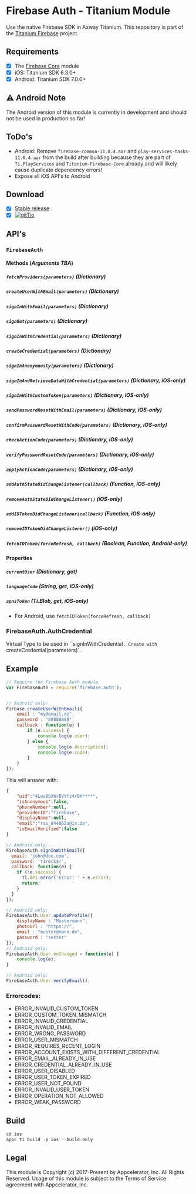 # Firebase Auth - Titanium Module
Use the native Firebase SDK in Axway Titanium. This repository is part of the [Titanium Firebase](https://github.com/hansemannn/titanium-firebase) project.

## Requirements
- [x] The [Firebase Core](https://github.com/hansemannn/titanium-firebase-core) module
- [x] iOS: Titanium SDK 6.3.0+
- [x] Android: Titanium SDK 7.0.0+

## ⚠️ Android Note

The Android version of this module is currently in development and should not be used in production so far!

## ToDo's
- Android: Remove `firebase-common-11.0.4.aar` and `play-services-tasks-11.0.4.aar` from the build after building because they are part of `Ti.PlayServices` and `Titanium-Firebase-Core` already and will likely cause duplicate depencency errors!
- Expose all iOS API's to Android

## Download
- [x] [Stable release](https://github.com/hansemannn/titanium-firebase-auth/releases)
- [x] [![gitTio](http://hans-knoechel.de/shields/shield-gittio.svg)](http://gitt.io/component/firebase.auth)

## API's

### `FirebaseAuth`

#### Methods (*Arguments TBA*)

##### `fetchProviders(parameters)` (Dictionary)

##### `createUserWithEmail(parameters)` (Dictionary)

##### `signInWithEmail(parameters)` (Dictionary)

##### `signOut(parameters)` (Dictionary)

##### `signInWithCredential(parameters)` (Dictionary)

##### `createCredential(parameters)` (Dictionary)

##### `signInAnonymously(parameters)` (Dictionary)

##### `signInAndRetrieveDataWithCredential(parameters)` (Dictionary, iOS-only)

##### `signInWithCustomToken(parameters)` (Dictionary, iOS-only)

##### `sendPasswordResetWithEmail(parameters)` (Dictionary, iOS-only)

##### `confirmPasswordResetWithCode(parameters)` (Dictionary, iOS-only)

##### `checkActionCode(parameters)` (Dictionary, iOS-only)

##### `verifyPasswordResetCode(parameters)` (Dictionary, iOS-only)

##### `applyActionCode(parameters)` (Dictionary, iOS-only)

##### `addAuthStateDidChangeListener(callback)` (Function, iOS-only)

##### `removeAuthStateDidChangeListener()`  (iOS-only)

##### `addIDTokenDidChangeListener(callback)` (Function, iOS-only)

##### `removeIDTokenDidChangeListener()` (iOS-only)

##### `fetchIDToken(forceRefresh, callback)` (Boolean, Function, Android-only)

#### Properties

##### `currentUser` (Dictionary, get)

##### `languageCode` (String, get, iOS-only)

##### `apnsToken` (Ti.Blob, get, iOS-only)

- For Android, use `fetchIDToken(forceRefresh, callback)`

### FirebaseAuth.AuthCredential

Virtual Type to be used in ``signInWithCredential`. Create with `createCredential(parameters)`.

## Example
```js
// Require the Firebase Auth module
var FirebaseAuth = require('firebase.auth');


// Android only:
Firbase.createUserWithEmail({
	email : "my@email.de",
	password : "88888888",
	callback : function(e) {
		if (e.success) {
			console.log(e.user);
		} else {
			console.log(e.description);
			console.log(e.code);
		}
	}
});
```

This will answer with:

```json
{
	"uid":"4Lws8bXhrBVYfz4rQK****",
	"isAnonymous":false,
	"phoneNumber":null,
	"providerID":"firebase",
	"displayName":null,
	"email":"ras_844862a@ix.de",
	"isEmailVerified":false
}
```

```javascript
// Android only:
FirebaseAuth.signInWithEmail({
  email: 'john@doe.com',
  password: 't1r0ck$!',
  callback: function(e) {
    if (!e.success) {
      Ti.API.error('Error: ' + e.error);
      return;
    }
  }
});
```


```javascript
// Android only:
FirebaseAuth.User.updateProfile({
	displayName : "Mustermann",
	photoUrl : "https://",
	email : "muster@mann.de",
	password : "secret"
});
// Android only:
FirebaseAuth.User.onChanged = function(e) {
	console.log(e);
}

// Android only:
FirebaseAuth.User.verifyEmail();
```

### Errorcodes:

- ERROR\_INVALID\_CUSTOM_TOKEN
- ERROR\_CUSTOM\_TOKEN\_MISMATCH
- ERROR\_INVALID\_CREDENTIAL
- ERROR\_INVALID\_EMAIL
- ERROR\_WRONG\_PASSWORD
- ERROR\_USER\_MISMATCH
- ERROR\_REQUIRES\_RECENT\_LOGIN
- ERROR\_ACCOUNT\_EXISTS\_WITH\_DIFFERENT\_CREDENTIAL
- ERROR\_EMAIL\_ALREADY\_IN_USE
- ERROR\_CREDENTIAL\_ALREADY\_IN_USE
- ERROR\_USER_DISABLED
- ERROR\_USER\_TOKEN\_EXPIRED
- ERROR\_USER_NOT\_FOUND
- ERROR\_INVALID\_USER\_TOKEN
- ERROR\_OPERATION\_NOT\_ALLOWED
- ERROR\_WEAK\_PASSWORD


## Build
```js
cd ios
appc ti build -p ios --build-only
```

## Legal

This module is Copyright (c) 2017-Present by Appcelerator, Inc. All Rights Reserved. 
Usage of this module is subject to the Terms of Service agreement with Appcelerator, Inc.  
